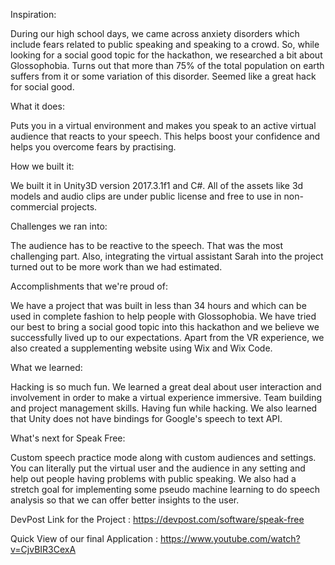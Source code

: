 Inspiration:

During our high school days, we came across anxiety disorders which include fears related to public speaking and speaking to a crowd. So, while looking for a social good topic for the hackathon, we researched a bit about Glossophobia. Turns out that more than 75% of the total population on earth suffers from it or some variation of this disorder. Seemed like a great hack for social good.


What it does:

Puts you in a virtual environment and makes you speak to an active virtual audience that reacts to your speech. This helps boost your confidence and helps you overcome fears by practising.


How we built it:

We built it in Unity3D version 2017.3.1f1 and C#. All of the assets like 3d models and audio clips are under public license and free to use in non-commercial projects.


Challenges we ran into:

The audience has to be reactive to the speech. That was the most challenging part. Also, integrating the virtual assistant Sarah into the project turned out to be more work than we had estimated.


Accomplishments that we're proud of:

We have a project that was built in less than 34 hours and which can be used in complete fashion to help people with Glossophobia. We have tried our best to bring a social good topic into this hackathon and we believe we successfully lived up to our expectations. Apart from the VR experience, we also created a supplementing website using Wix and Wix Code.


What we learned:

Hacking is so much fun. We learned a great deal about user interaction and involvement in order to make a virtual experience immersive. Team building and project management skills. Having fun while hacking. We also learned that Unity does not have bindings for Google's speech to text API.


What's next for Speak Free:

Custom speech practice mode along with custom audiences and settings. You can literally put the virtual user and the audience in any setting and help out people having problems with public speaking. We also had a stretch goal for implementing some pseudo machine learning to do speech analysis so that we can offer better insights to the user.

DevPost Link for the Project            :            https://devpost.com/software/speak-free

Quick View of our final Application     :            https://www.youtube.com/watch?v=CjvBIR3CexA
